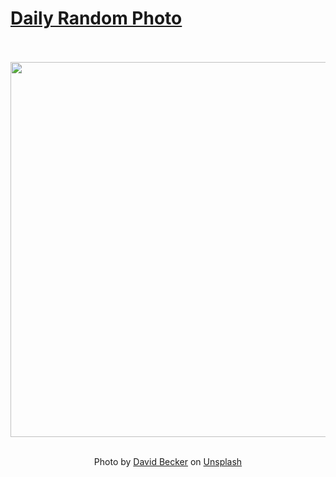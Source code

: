 # [Daily Random Photo](https://www.dailyrandomphoto.com/)

<div align="center">
  <br>
  <br>
  <a href="https://www.dailyrandomphoto.com/p/2023/2023-01-22/"><img src="https://images.unsplash.com/photo-1672318043025-66d0ff90e04c?crop=entropy&cs=tinysrgb&fit=max&fm=jpg&ixid=Mnw3NzUwOHwwfDF8cmFuZG9tfHx8fHx8fHx8MTY3NDM0NzczNg&ixlib=rb-4.0.3&q=80&w=1080" width="600px"></a>
  <br>
  <br>
  <p class="has-text-grey">Photo by <a href="https://unsplash.com/@beckerworks?utm_source=Daily%20Random%20Photo&amp;utm_medium=referral" target="_blank" rel="noopener noreferrer">David Becker</a> on <a href="https://unsplash.com/photos/dM2H9TVfPVc?utm_source=Daily%20Random%20Photo&amp;utm_medium=referral" target="_blank" rel="noopener noreferrer">Unsplash</a></p>
</div>
